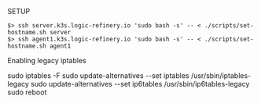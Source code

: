 
SETUP

```
$> ssh server.k3s.logic-refinery.io 'sudo bash -s' -- < ./scripts/set-hostname.sh server
$> ssh agent1.k3s.logic-refinery.io 'sudo bash -s' -- < ./scripts/set-hostname.sh agent1
```

Enabling legacy iptables

sudo iptables -F
sudo update-alternatives --set iptables /usr/sbin/iptables-legacy
sudo update-alternatives --set ip6tables /usr/sbin/ip6tables-legacy
sudo reboot
